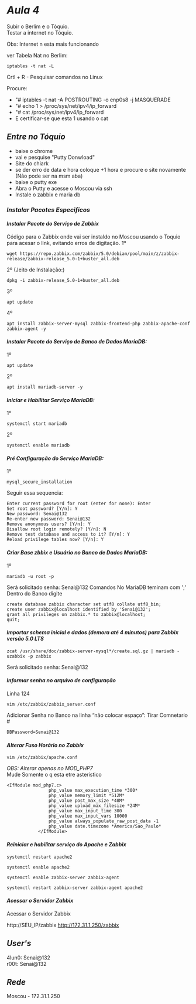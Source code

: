# *Aula 4*

Subir o Berlim e o Tóquio.                
Testar a internet no Tóquio.              

Obs: Internet n esta mais funcionando

ver Tabela Nat no Berlim:
~~~
iptables -t nat -L
~~~

Crtl + R - Pesquisar comandos no Linux       

Procure:
* "# iptables -t nat -A POSTROUTING -o enp0s8 -j MASQUERADE
* "# echo 1 > /proc/sys/net/ipv4/ip_forward
* "# cat /proc/sys/net/ipv4/ip_forward
* E certificar-se que esta 1 usando o cat


## *Entre no Tóquio*
* baixe o chrome
* vai e pesquise "Putty Donwload" 
* Site do chiark 
*  se der erro de data e hora coloque +1 hora e procure o site novamente (Não pode ser na msm aba)
* baixe o putty exe 
* Abra o Putty e acesse o Moscou via ssh 
* Instale o zabbix e maria db


### *Instalar Pacotes Especificos*
#### *Instalar Pacote do Serviço de Zabbix*
Código para o Zabbix onde vai ser instaldo no Moscou usando o Toquio para acesar o link, evitando erros de digitação.
1º
~~~
wget https://repo.zabbix.com/zabbix/5.0/debian/pool/main/z/zabbix-release/zabbix-release_5.0-1+buster_all.deb
~~~
2º (Jeito de Instalação:)
~~~
dpkg -i zabbix-release_5.0-1+buster_all.deb
~~~
3º
~~~
apt update 
~~~
4º
~~~
apt install zabbix-server-mysql zabbix-frontend-php zabbix-apache-conf zabbix-agent -y
~~~

#### *Instalar Pacote do Serviço de Banco de Dados MariaDB:*
1º
~~~
apt update
~~~
2º
~~~
apt install mariadb-server -y
~~~

#### *Iniciar e Habilitar Serviço MariaDB:*
1º
~~~
systemctl start mariadb
~~~
2º
~~~
systemctl enable mariadb
~~~
#### *Pré Configuração do Serviço MariaDB:*
1º
~~~
mysql_secure_installation
~~~
Seguir essa sequencia:
~~~
Enter current password for root (enter for none): Enter
Set root password? [Y/n]: Y
New password: Senai@132
Re-enter new password: Senai@132
Remove anonymous users? [Y/n]: Y
Disallow root login remotely? [Y/n]: N
Remove test database and access to it? [Y/n]: Y
Reload privilege tables now? [Y/n]: Y
~~~

#### *Criar Base zbbix e Usuário no Banco de Dados MariaDB:*
1º
~~~
mariadb -u root -p
~~~
Será solicitado senha: Senai@132
Comandos No MariaDB teminam com ';'
Dentro do Banco digite
~~~ 
create database zabbix character set utf8 collate utf8_bin;
create user zabbix@localhost identified by 'Senai@132';
grant all privileges on zabbix.* to zabbix@localhost;
quit;
~~~
#### *Importar schema inicial e dados (demora até 4 minutos) para Zabbix versão 5.0 LTS*
~~~
zcat /usr/share/doc/zabbix-server-mysql*/create.sql.gz | mariadb -uzabbix -p zabbix
~~~
Será solicitado senha: Senai@132

#### *Informar senha no arquivo de configuração*
Linha 124
~~~
vim /etc/zabbix/zabbix_server.conf
~~~

Adicionar Senha no Banco na linha “não colocar espaço”:
Tirar Comnetario #
~~~
DBPassword=Senai@132
~~~
#### *Alterar Fuso Horário no Zabbix*
~~~
vim /etc/zabbix/apache.conf
~~~
*OBS: Alterar apenas no MOD_PHP7*    
Mude Somente o q esta etre asteristico
~~~
<IfModule mod_php7.c>                                
                php_value max_execution_time *300*                 
                php_value memory_limit *512M*               
                php_value post_max_size *48M*             
                php_value upload_max_filesize *24M*                      
                php_value max_input_time 300                   
                php_value max_input_vars 10000                  
                php_value always_populate_raw_post_data -1            
                php_value date.timezone *America/Sao_Paulo*                         
            </IfModule>                             
~~~

#### *Reiniciar e habilitar serviço do Apache e Zabbix*
~~~
systemctl restart apache2
~~~
~~~
systemctl enable apache2
~~~
~~~
systemctl enable zabbix-server zabbix-agent
~~~
~~~
systemctl restart zabbix-server zabbix-agent apache2
~~~

#### *Acessar o Servidor Zabbix*
Acessar o Servidor Zabbix

http://SEU_IP/zabbix 
http://172.31.1.250/zabbix







## *User's*
4lun0: Senai@132                   
r00t: Senai@132            

## *Rede*
Moscou - 172.31.1.250
